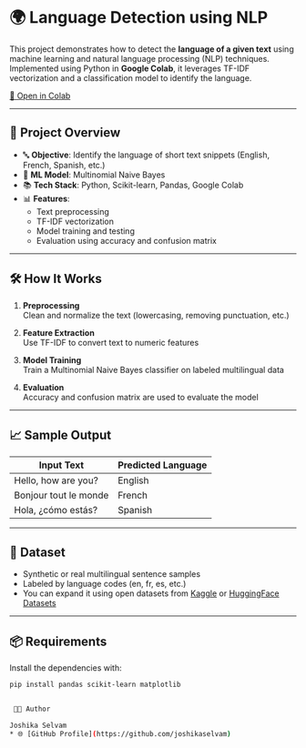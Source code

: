 # 🌍 Language Detection using NLP

This project demonstrates how to detect the **language of a given text** using machine learning and natural language processing (NLP) techniques. Implemented using Python in **Google Colab**, it leverages TF-IDF vectorization and a classification model to identify the language.

[🔗 Open in Colab](https://colab.research.google.com/github/joshikaselvam/Language-Detection-using-NLP/blob/main/Language_detection.ipynb)

---

## 📌 Project Overview

- 🔤 **Objective**: Identify the language of short text snippets (English, French, Spanish, etc.)
- 🧠 **ML Model**: Multinomial Naive Bayes
- 📚 **Tech Stack**: Python, Scikit-learn, Pandas, Google Colab
- 📊 **Features**: 
  - Text preprocessing
  - TF-IDF vectorization
  - Model training and testing
  - Evaluation using accuracy and confusion matrix

---

## 🛠️ How It Works

1. **Preprocessing**  
   Clean and normalize the text (lowercasing, removing punctuation, etc.)

2. **Feature Extraction**  
   Use TF-IDF to convert text to numeric features

3. **Model Training**  
   Train a Multinomial Naive Bayes classifier on labeled multilingual data

4. **Evaluation**  
   Accuracy and confusion matrix are used to evaluate the model

---

## 📈 Sample Output

| Input Text              | Predicted Language |
|-------------------------|--------------------|
| Hello, how are you?     | English            |
| Bonjour tout le monde   | French             |
| Hola, ¿cómo estás?      | Spanish            |

---

## 📂 Dataset

- Synthetic or real multilingual sentence samples
- Labeled by language codes (en, fr, es, etc.)
- You can expand it using open datasets from [Kaggle](https://www.kaggle.com) or [HuggingFace Datasets](https://huggingface.co/datasets)

---

## 📦 Requirements

Install the dependencies with:

```bash
pip install pandas scikit-learn matplotlib


 👩‍💻 Author

Joshika Selvam
* 🌐 [GitHub Profile](https://github.com/joshikaselvam)

